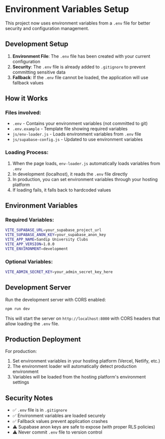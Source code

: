 # Environment Variables Setup

This project now uses environment variables from a `.env` file for better security and configuration management.

## Development Setup

1. **Environment File**: The `.env` file has been created with your current configuration
2. **Security**: The `.env` file is already added to `.gitignore` to prevent committing sensitive data
3. **Fallback**: If the `.env` file cannot be loaded, the application will use fallback values

## How it Works

### Files involved:
- `.env` - Contains your environment variables (not committed to git)
- `.env.example` - Template file showing required variables
- `js/env-loader.js` - Loads environment variables from `.env` file
- `js/supabase-config.js` - Updated to use environment variables

### Loading Process:
1. When the page loads, `env-loader.js` automatically loads variables from `.env`
2. In development (localhost), it reads the `.env` file directly
3. In production, you can set environment variables through your hosting platform
4. If loading fails, it falls back to hardcoded values

## Environment Variables

### Required Variables:
```bash
VITE_SUPABASE_URL=your_supabase_project_url
VITE_SUPABASE_ANON_KEY=your_supabase_anon_key
VITE_APP_NAME=Sandip University Clubs
VITE_APP_VERSION=1.0.0
VITE_ENVIRONMENT=development
```

### Optional Variables:
```bash
VITE_ADMIN_SECRET_KEY=your_admin_secret_key_here
```

## Development Server

Run the development server with CORS enabled:
```bash
npm run dev
```

This will start the server on `http://localhost:8000` with CORS headers that allow loading the `.env` file.

## Production Deployment

For production:
1. Set environment variables in your hosting platform (Vercel, Netlify, etc.)
2. The environment loader will automatically detect production environment
3. Variables will be loaded from the hosting platform's environment settings

## Security Notes

- ✅ `.env` file is in `.gitignore`
- ✅ Environment variables are loaded securely
- ✅ Fallback values prevent application crashes
- ⚠️ Supabase anon keys are safe to expose (with proper RLS policies)
- ⚠️ Never commit `.env` file to version control
